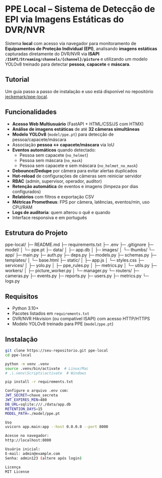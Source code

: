 # PPE Local – Sistema de Detecção de EPI via Imagens Estáticas do DVR/NVR

Sistema **local** com acesso via navegador para monitoramento de **Equipamentos de Proteção Individual (EPI)**, analisando **imagens estáticas** capturadas diretamente do DVR/NVR via **ISAPI `/ISAPI/Streaming/channels/{channel}/picture`** e utilizando um modelo YOLOv8 treinado para detectar **pessoa**, **capacete** e **máscara**.

## Tutorial

Um guia passo a passo de instalação e uso está disponível no repositório [jeckemark/ppe-local](https://github.com/jeckemark/ppe-local).

## Funcionalidades

- **Acesso Web Multiusuário** (FastAPI + HTML/CSS/JS com HTMX)
- **Análise de imagens estáticas** de até **32 câmeras simultâneas**
- **Modelo YOLOv8** (`model/ppe.pt`) para detecção de pessoa/capacete/máscara
- Associação **pessoa ↔ capacete/máscara** via IoU
- **Eventos automáticos** quando detectado:
  - Pessoa sem capacete (`no_helmet`)
  - Pessoa sem máscara (`no_mask`)
  - Pessoa sem capacete e sem máscara (`no_helmet_no_mask`)
- **Debounce/Dedupe** por câmera para evitar alertas duplicados
- **Hot-reload** de configurações de câmeras sem reiniciar servidor
- **RBAC** (admin, supervisor, operador, auditor)
- **Retenção automática** de eventos e imagens (limpeza por dias configurados)
- **Relatórios** com filtros e exportação CSV
- **Métricas Prometheus**: FPS por câmera, latências, eventos/min, uso CPU/RAM
- **Logs de auditoria**: quem alterou o quê e quando
- Interface responsiva e em português

## Estrutura do Projeto

ppe-local/
├─ README.md
├─ requirements.txt
├─ .env
├─ .gitignore
├─ model/
│ └─ ppe.pt
├─ data/
│ ├─ app.db
│ ├─ images/
│ └─ thumbs/
└─ app/
├─ main.py
├─ auth.py
├─ deps.py
├─ models.py
├─ schemas.py
├─ templates/
│ └─ base.html
├─ static/
│ ├─ app.js
│ └─ styles.css
├─ services/
│ ├─ yolo.py
│ ├─ ppe_rules.py
│ ├─ metrics.py
│ └─ utils.py
├─ workers/
│ ├─ picture_worker.py
│ └─ manager.py
└─ routers/
├─ cameras.py
├─ events.py
├─ reports.py
├─ users.py
├─ metrics.py
└─ logs.py


## Requisitos

- Python 3.10+
- Pacotes listados em `requirements.txt`
- DVR/NVR Hikvision (ou compatível ISAPI) com acesso HTTP/HTTPS
- Modelo YOLOv8 treinado para PPE (`model/ppe.pt`)

## Instalação

```bash
git clone https://seu-repositorio.git ppe-local
cd ppe-local

python -m venv .venv
source .venv/bin/activate  # Linux/Mac
# .\.venv\Scripts\activate  # Windows

pip install -r requirements.txt

Configure o arquivo .env com:
JWT_SECRET=chave_secreta
JWT_EXPIRES_MIN=480
DB_URL=sqlite:///./data/app.db
RETENTION_DAYS=15
MODEL_PATH=./model/ppe.pt

Uso
uvicorn app.main:app --host 0.0.0.0 --port 8000

Acesse no navegador:
http://localhost:8000

Usuário inicial:
E-mail: admin@example.com
Senha: admin123 (altere após login)

Licença
MIT License
